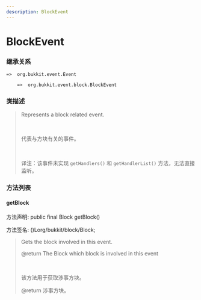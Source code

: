 ```yaml
---
description: BlockEvent
---
```


# BlockEvent

### 继承关系

    =>  org.bukkit.event.Event

        =>  org.bukkit.event.block.BlockEvent

### 类描述

> Represents a block related event.
> 
> <br>
> 
> 代表与方块有关的事件。
> 
> <br>
> 
> 译注：该事件未实现 `getHandlers()` 和 `getHandlerList()` 方法，无法直接监听。

### 方法列表

#### getBlock

方法声明: public final Block getBlock()

方法签名: ()Lorg/bukkit/block/Block;

> Gets the block involved in this event.
> 
> @return The Block which block is involved in this event
> 
> <br>
> 
> 该方法用于获取涉事方块。
> 
> @return 涉事方块。